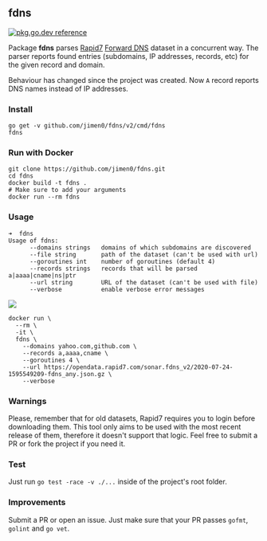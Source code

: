 ## fdns

[![pkg.go.dev reference](https://img.shields.io/badge/go.dev-reference-007d9c?logo=go&logoColor=white&style=flat-square)](https://pkg.go.dev/github.com/jimen0/fdns/v2)

Package **fdns** parses [Rapid7](https://www.rapid7.com/) [Forward DNS](https://github.com/rapid7/sonar/wiki/Forward-DNS) dataset in a concurrent way. The parser reports found entries (subdomains, IP addresses, records, etc) for the given record and domain.

Behaviour has changed since the project was created. Now `A` record reports DNS names instead of IP addresses.

### Install

```console
go get -v github.com/jimen0/fdns/v2/cmd/fdns
fdns
```

### Run with Docker

```console
git clone https://github.com/jimen0/fdns.git
cd fdns
docker build -t fdns .
# Make sure to add your arguments
docker run --rm fdns
```

### Usage

```console
➜  fdns
Usage of fdns:
      --domains strings   domains of which subdomains are discovered
      --file string       path of the dataset (can't be used with url)
      --goroutines int    number of goroutines (default 4)
      --records strings   records that will be parsed a|aaaa|cname|ns|ptr
      --url string        URL of the dataset (can't be used with file)
      --verbose           enable verbose error messages
```

<a href="https://asciinema.org/a/QcyHYCj3z13hn34zoshNshO3x?autoplay=1"><img src="https://asciinema.org/a/QcyHYCj3z13hn34zoshNshO3x.png"/></a>


```console
docker run \
  --rm \
  -it \
  fdns \
    --domains yahoo.com,github.com \
    --records a,aaaa,cname \
    --goroutines 4 \
    --url https://opendata.rapid7.com/sonar.fdns_v2/2020-07-24-1595549209-fdns_any.json.gz \
    --verbose
```

### Warnings

Please, remember that for old datasets, Rapid7 requires you to login before downloading them. This tool only aims to be used with the most recent release of them, therefore it doesn't support that logic. Feel free to submit a PR or fork the project if you need it.

### Test

Just run `go test -race -v ./...` inside of the project's root folder.

### Improvements

Submit a PR or open an issue. Just make sure that your PR passes `gofmt`, `golint` and `go vet`.

